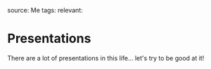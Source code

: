 source: Me
tags:
relevant:

# Presentations

There are a lot of presentations in this life... let's try to be good at it!